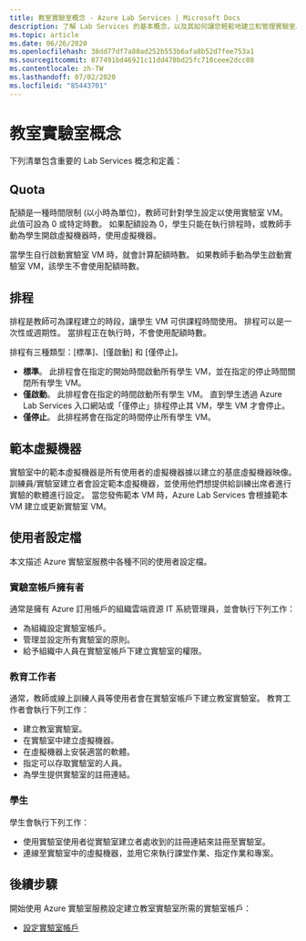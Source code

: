```yaml
---
title: 教室實驗室概念 - Azure Lab Services | Microsoft Docs
description: 了解 Lab Services 的基本概念，以及其如何讓您輕鬆地建立和管理實驗室。
ms.topic: article
ms.date: 06/26/2020
ms.openlocfilehash: 38dd77df7a80ad252b553b6afa8b52d7fee753a1
ms.sourcegitcommit: 877491bd46921c11dd478bd25fc718ceee2dcc08
ms.contentlocale: zh-TW
ms.lasthandoff: 07/02/2020
ms.locfileid: "85443701"
---
```

# <a name="classroom-labs-concepts"></a>教室實驗室概念

下列清單包含重要的 Lab Services 概念和定義：

## <a name="quota"></a>Quota

配額是一種時間限制 (以小時為單位)，教師可針對學生設定以使用實驗室 VM。 此值可設為 0 或特定時數。 如果配額設為 0，學生只能在執行排程時，或教師手動為學生開啟虛擬機器時，使用虛擬機器。  

當學生自行啟動實驗室 VM 時，就會計算配額時數。  如果教師手動為學生啟動實驗室 VM，該學生不會使用配額時數。

## <a name="schedules"></a>排程

排程是教師可為課程建立的時段，讓學生 VM 可供課程時間使用。  排程可以是一次性或週期性。  當排程正在執行時，不會使用配額時數。

排程有三種類型：[標準]、[僅啟動] 和 [僅停止]。

- **標準**。  此排程會在指定的開始時間啟動所有學生 VM，並在指定的停止時間關閉所有學生 VM。
- **僅啟動**。   此排程會在指定的時間啟動所有學生 VM。  直到學生透過 Azure Lab Services 入口網站或「僅停止」排程停止其 VM，學生 VM 才會停止。
- **僅停止**。  此排程將會在指定的時間停止所有學生 VM。  

## <a name="template-virtual-machine"></a>範本虛擬機器

實驗室中的範本虛擬機器是所有使用者的虛擬機器據以建立的基底虛擬機器映像。 訓練員/實驗室建立者會設定範本虛擬機器，並使用他們想提供給訓練出席者進行實驗的軟體進行設定。 當您發佈範本 VM 時，Azure Lab Services 會根據範本 VM 建立或更新實驗室 VM。

## <a name="user-profiles"></a>使用者設定檔

本文描述 Azure 實驗室服務中各種不同的使用者設定檔。

### <a name="lab-account-owner"></a>實驗室帳戶擁有者

通常是擁有 Azure 訂用帳戶的組織雲端資源 IT 系統管理員，並會執行下列工作：

- 為組織設定實驗室帳戶。
- 管理並設定所有實驗室的原則。
- 給予組織中人員在實驗室帳戶下建立實驗室的權限。

### <a name="educator"></a>教育工作者

通常，教師或線上訓練人員等使用者會在實驗室帳戶下建立教室實驗室。 教育工作者會執行下列工作：

- 建立教室實驗室。
- 在實驗室中建立虛擬機器。
- 在虛擬機器上安裝適當的軟體。
- 指定可以存取實驗室的人員。
- 為學生提供實驗室的註冊連結。

### <a name="student"></a>學生

學生會執行下列工作：

- 使用實驗室使用者從實驗室建立者處收到的註冊連結來註冊至實驗室。
- 連線至實驗室中的虛擬機器，並用它來執行課堂作業、指定作業和專案。

## <a name="next-steps"></a>後續步驟

開始使用 Azure 實驗室服務設定建立教室實驗室所需的實驗室帳戶：

- [設定實驗室帳戶](tutorial-setup-lab-account.md)
